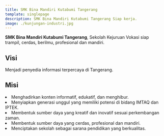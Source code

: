 ```yaml
---
title: SMK Bina Mandiri Kutabumi Tangerang
template: singlepage
description: SMK Bina Mandiri Kutabumi Tangerang Siap kerja.
image: ./kunjungan-industri.jpg
---
```


**SMK Bina Mandiri Kutabumi Tangerang**, Sekolah Kejuruan Vokasi siap trampil, cerdas, berilmu, profesional dan mandiri.

<div class="visi-misi-container">
  <div class="box">
    <h2 class="title">Visi</h2>
    <p class="desc">
      Menjadi penyedia informasi terpercaya di Tangerang.
    </p>
  </div>
  <div class="box">
    <h2 class="title">Misi</h2>
      <li>Menghadirkan konten informatif, edukatif, dan menghibur.</li>
      <li>Menyiapkan generasi unggul yang memiliki potensi di bidang IMTAQ dan IPTEK.</li>
      <li>Membentuk sumber daya yang kreatif dan inovatif sesuai perkembangan zaman.</li>
      <li>Membentuk sumber daya yang cerdas, profesional dan mandiri.</li>
      <li>Menciptakan sekolah sebagai sarana pendidikan yang berkualitas.</li>
    </ul>
  </div>
</div>




